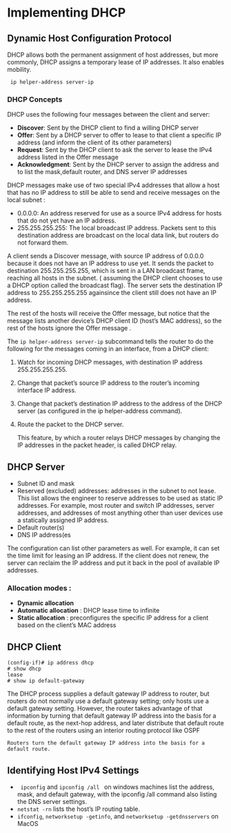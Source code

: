 # Implementing DHCP
## Dynamic Host Configuration Protocol
DHCP allows both the permanent assignment of host addresses, but more commonly, DHCP assigns a temporary lease of IP addresses. It also enables mobility. 

<code> ip helper-address server-ip</code>

### DHCP Concepts
DHCP uses the following four messages between the client and server:

* <b>Discover</b>: Sent by the DHCP client to find a willing DHCP server 
* <b>Offer</b>: Sent by a DHCP server to offer to lease to that client a specific IP address (and inform the client of its other parameters) 
* <b>Request</b>: Sent by the DHCP client to ask the server to lease the IPv4 address listed in the Offer message 
* <b>Acknowledgment</b>: Sent by the DHCP server to assign the address and to list the mask,default router, and DNS server IP addresses

DHCP messages make use of two special IPv4 addresses that allow a host that has no IP address to still be able to send and receive messages on the local subnet : 
- 0.0.0.0: An address reserved for use as a source IPv4 address for hosts that do not yet have an IP address. 
- 255.255.255.255: The local broadcast IP address. Packets sent to this destination address are broadcast on the local data link, but routers do not forward them.

A client sends a Discover message, with source IP address of 0.0.0.0 because it does not have an IP address to use yet. It sends the packet to destination 255.255.255.255, which is sent in a LAN broadcast frame, reaching all hosts in the subnet.  ( assuming the DHCP client chooses to use a DHCP option called the broadcast flag). The server sets the destination IP address to 255.255.255.255 againsince the client still does not have an IP address. 

The rest of the hosts will receive the Offer message, but notice that the message lists another device’s DHCP client ID (host’s MAC address), so the rest of the hosts ignore the Offer message .

The <code>ip helper-address server-ip</code> subcommand tells the router to do the following for the messages coming in an interface, from a DHCP client:

1. Watch for incoming DHCP messages, with destination IP address 255.255.255.255. 
2. Change that packet’s source IP address to the router’s incoming interface IP address. 
3. Change that packet’s destination IP address to the address of the DHCP server (as configured in the ip helper-address command).
4. Route the packet to the DHCP server.

    This feature, by which a router relays DHCP messages by changing the IP addresses in the packet header, is called DHCP relay.

## DHCP Server
* Subnet ID and mask
* Reserved (excluded) addresses: addresses in the subnet to not lease. This list allows the engineer to reserve addresses to be used as static IP addresses. For example, most router and switch IP addresses, server addresses, and addresses of most anything other than user devices use a statically assigned IP address.
* Default router(s)
* DNS IP address(es

The configuration can list other parameters as well. For example, it can set the time limit for leasing an IP address. If the client does not renew, the server can reclaim the IP address and put it back in the pool of available IP addresses.

### Allocation modes :
* <b>Dynamic allocation</b>
* <b>Automatic allocation</b> : DHCP lease time to infinite
* <b>Static allocation</b> : preconfigures the specific IP address for a client based on the client’s MAC address

## DHCP Client 
<code>(config-if)# ip address dhcp</code><br>
<code># show dhcp lease</code><br>
<code># show ip default-gateway</code>

The DHCP process supplies a default gateway IP address to router, but routers do not normally use a default gateway setting; only hosts use a default gateway setting. However, the router takes advantage of that information by turning that default gateway IP address into the basis for a default route, as the next-hop address, and later distribute that default route to the rest of the routers using an interior routing protocol like OSPF

    Routers turn the default gateway IP address into the basis for a default route.


## Identifying Host IPv4 Settings

- <code> ipconfig</code> and <code>ipconfig /all </code> on windows machines list the address, mask, and default gateway, with the ipconfig /all command also listing the DNS server settings.
-  <code>netstat -rn</code>  lists the host’s IP routing table. 
- <code>ifconfig</code>, <code>networksetup -getinfo</code>, and <code>networksetup -getdnsservers</code> on MacOS